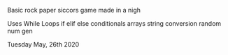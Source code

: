 Basic rock paper siccors game made in a nigh

Uses
While Loops
if
elif
else
conditionals
arrays
string conversion
random num gen

Tuesday May, 26th 2020

